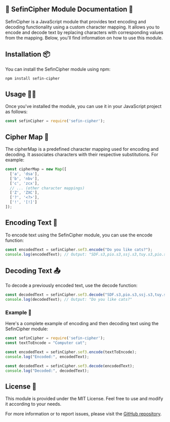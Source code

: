 ## 📜 SefinCipher Module Documentation 🚀
SefinCipher is a JavaScript module that provides text encoding and decoding functionality using a custom character mapping.
It allows you to encode and decode text by replacing characters with corresponding values from the mapping.
Below, you'll find information on how to use this module.

## Installation 📦
You can install the SefinCipher module using npm:
```bash
npm install sefin-cipher
```


## Usage 🧑‍💻
Once you've installed the module, you can use it in your JavaScript project as follows:
```js
const sefinCipher = require('sefin-cipher');
```


## Cipher Map 🔑
The cipherMap is a predefined character mapping used for encoding and decoding.
It associates characters with their respective substitutions. For example:

```js
const cipherMap = new Map([
  ['a', 'dsa'],
  ['b', 'nbv'],
  ['c', 'zcx'],
  // ... (other character mappings)
  ['Z', 'ZXC'],
  ['?', '<?>'],
  ['!', '[!]']
]);
```


## Encoding Text 📝
To encode text using the SefinCipher module, you can use the encode function:
```javascript
const encodedText = sefinCipher.sef3.encode("Do you like cats?");
console.log(encodedText); // Output: "SDF.s3,pio.s3,ssj.s3,tuy.s3,pio.s3,yiu.s3,ssj.s3,lkl.s3,uio.s3,lkj.s3,ter.s3,ssj.s3,zcx.s3,dsa.s3,yrt.s3,das.s3,<?>"
```


## Decoding Text 📤
To decode a previously encoded text, use the decode function:
```javascript
const decodedText = sefinCipher.sef3.decode("SDF.s3,pio.s3,ssj.s3,tuy.s3,pio.s3,yiu.s3,ssj.s3,lkl.s3,uio.s3,lkj.s3,ter.s3,ssj.s3,bnm.s3,dsa.s3,tuy.s3,nbv.s3,ter.s3,ssj.s3,zcx.s3,dsa.s3,yrt.s3,das.s3,<?>");
console.log(decodedText); // Output: "Do you like cats?"
```

### Example 🌟
Here's a complete example of encoding and then decoding text using the SefinCipher module:
```javascript
const sefinCipher = require('sefin-cipher');
const textToEncode = "Computer cat";

const encodedText = sefinCipher.sef3.encode(textToEncode);
console.log("Encoded:", encodedText);

const decodedText = sefinCipher.sef3.decode(encodedText);
console.log("Decoded:", decodedText);
```


## License 📜
This module is provided under the MIT License. Feel free to use and modify it according to your needs.

For more information or to report issues, please visit the [GitHub repository](https://github.com/sefinek24/sefin-cipher).